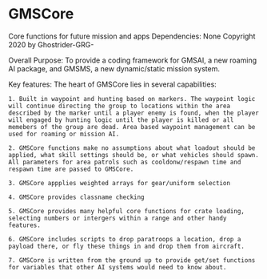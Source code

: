 # GMSCore
Core functions for future mission and apps
Dependencies: None
Copyright 2020 by Ghostrider-GRG-

Overall Purpose: To provide a coding framework for GMSAI, a new roaming AI package, and GMSMS, a new dynamic/static mission system.

Key features:
    The heart of GMSCore lies in several capabilities:

    1. Built in waypoint and hunting based on markers. The waypoint logic will continue directing the group to locations within the area described by the marker until a player enemy is found, when the player will engaged by hunting logic until the player is killed or all memebers of the group are dead. Area based waypoint management can be used for roaming or mission AI.

    2. GMSCore functions make no assumptions about what loadout should be applied, what skill settings should be, or what vehicles should spawn. All parameters for area patrols such as cooldonw/respawn time and respawn time are passed to GMSCore. 

    3. GMSCore appplies weighted arrays for gear/uniform selection

    4. GMSCore provides classname checking

    5. GMSCore provides many helpful core functions for crate loading, selecting numbers or intergers within a range and other handy features.

    6. GMSCore includes scripts to drop paratroops a location, drop a payload there, or fly these things in and drop them from aircraft. 

    7. GMSCore is written from the ground up to provide get/set functions for variables that other AI systems would need to know about.
